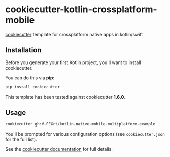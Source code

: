 # cookiecutter-kotlin-crossplatform-mobile

[cookiecutter](https://github.com/audreyr/cookiecutter) template for
crossplatform native apps in kotlin/swift

## Installation

Before you generate your first Kotlin project, you'll want to install
cookiecutter.

You can do this via **pip**:

```bash
pip install cookiecutter
```

This template has been tested against cookiecutter **1.6.0**.

## Usage

```bash
cookiecutter gh:V-FEXrt/kotlin-native-mobile-multiplatform-example
```
You'll be prompted for various configuration options (see `cookiecutter.json`
for the full list).

See the [cookiecutter documentation](http://cookiecutter.readthedocs.org/en/latest/usage.html)
for full details.
